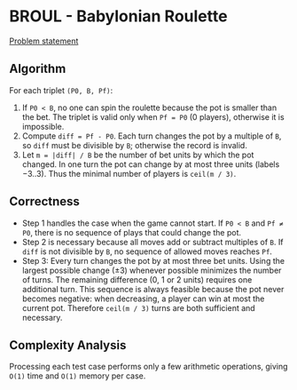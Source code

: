 # BROUL - Babylonian Roulette

[Problem statement](https://www.spoj.com/problems/BROUL/)

## Algorithm

For each triplet `(P0, B, Pf)`:

1. If `P0 < B`, no one can spin the roulette because the pot is smaller than the bet. The triplet is valid only when `Pf = P0` (0 players), otherwise it is impossible.
2. Compute `diff = Pf - P0`. Each turn changes the pot by a multiple of `B`, so `diff` must be divisible by `B`; otherwise the record is invalid.
3. Let `m = |diff| / B` be the number of bet units by which the pot changed. In one turn the pot can change by at most three units (labels −3..3). Thus the minimal number of players is `ceil(m / 3)`.

## Correctness

- Step 1 handles the case when the game cannot start. If `P0 < B` and `Pf ≠ P0`, there is no sequence of plays that could change the pot.
- Step 2 is necessary because all moves add or subtract multiples of `B`. If `diff` is not divisible by `B`, no sequence of allowed moves reaches `Pf`.
- Step 3: Every turn changes the pot by at most three bet units. Using the largest possible change (±3) whenever possible minimizes the number of turns. The remaining difference (0, 1 or 2 units) requires one additional turn. This sequence is always feasible because the pot never becomes negative: when decreasing, a player can win at most the current pot. Therefore `ceil(m / 3)` turns are both sufficient and necessary.

## Complexity Analysis

Processing each test case performs only a few arithmetic operations, giving `O(1)` time and `O(1)` memory per case.
